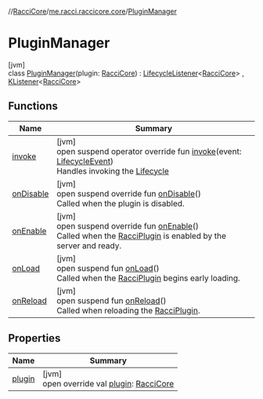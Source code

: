 //[RacciCore](../../../index.md)/[me.racci.raccicore.core](../index.md)/[PluginManager](index.md)

# PluginManager

[jvm]\
class [PluginManager](index.md)(plugin: [RacciCore](../-racci-core/index.md)) : [LifecycleListener](../../me.racci.raccicore.api.lifecycle/-lifecycle-listener/index.md)&lt;[RacciCore](../-racci-core/index.md)&gt;
, [KListener](../../me.racci.raccicore.api.extensions/-k-listener/index.md)&lt;[RacciCore](../-racci-core/index.md)&gt;

## Functions

| Name | Summary |
|---|---|
| [invoke](../../me.racci.raccicore.api.lifecycle/-lifecycle-listener/invoke.md) | [jvm]<br>open suspend operator override fun [invoke](../../me.racci.raccicore.api.lifecycle/-lifecycle-listener/invoke.md)(event: [LifecycleEvent](../../me.racci.raccicore.api.lifecycle/-lifecycle-event/index.md))<br>Handles invoking the [Lifecycle](../../me.racci.raccicore.api.lifecycle/-lifecycle/index.md) |
| [onDisable](on-disable.md) | [jvm]<br>open suspend override fun [onDisable](on-disable.md)()<br>Called when the plugin is disabled. |
| [onEnable](on-enable.md) | [jvm]<br>open suspend override fun [onEnable](on-enable.md)()<br>Called when the [RacciPlugin](../../me.racci.raccicore.api.plugin/-racci-plugin/index.md) is enabled by the server and ready. |
| [onLoad](../../me.racci.raccicore.api.lifecycle/-lifecycle-listener/on-load.md) | [jvm]<br>open suspend fun [onLoad](../../me.racci.raccicore.api.lifecycle/-lifecycle-listener/on-load.md)()<br>Called when the [RacciPlugin](../../me.racci.raccicore.api.plugin/-racci-plugin/index.md) begins early loading. |
| [onReload](../../me.racci.raccicore.api.lifecycle/-lifecycle-listener/on-reload.md) | [jvm]<br>open suspend fun [onReload](../../me.racci.raccicore.api.lifecycle/-lifecycle-listener/on-reload.md)()<br>Called when reloading the [RacciPlugin](../../me.racci.raccicore.api.plugin/-racci-plugin/index.md). |

## Properties

| Name | Summary |
|---|---|
| [plugin](plugin.md) | [jvm]<br>open override val [plugin](plugin.md): [RacciCore](../-racci-core/index.md) |
